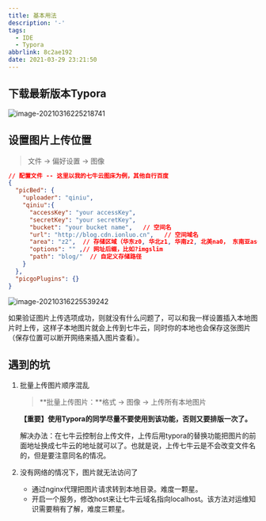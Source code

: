```yaml
---
title: 基本用法
description: '-'
tags:
  - IDE
  - Typora
abbrlink: 8c2ae192
date: 2021-03-29 23:21:50
---
```




## 下载最新版本Typora

![image-20210316225218741](http://blog.cdn.ionluo.cn/blog/image-20210316225218741.png)





##  设置图片上传位置

> 文件 → 偏好设置 → 图像

```json
// 配置文件 -- 这里以我的七牛云图床为例，其他自行百度
{
  "picBed": {
    "uploader": "qiniu",
    "qiniu":{
      "accessKey": "your accessKey",
      "secretKey": "your secretKey",
      "bucket": "your bucket name",   // 空间名
      "url": "http://blog.cdn.ionluo.cn",   // 空间域名
      "area": "z2",  // 存储区域（华东z0, 华北z1, 华南z2, 北美na0， 东南亚as0）
      "options": "" ,// 网址后缀，比如?imgslim
      "path": "blog/"  // 自定义存储路径
    }
  },
  "picgoPlugins": {}
}
```



![image-20210316225539242](http://blog.cdn.ionluo.cn/blog/image-20210316225539242.png)



如果验证图片上传选项成功，则就没有什么问题了，可以和我一样设置插入本地图片时上传，这样子本地图片就会上传到七牛云，同时你的本地也会保存这张图片（保存位置可以断开网络来插入图片查看）。



## 遇到的坑

1. 批量上传图片顺序混乱

   > **批量上传图片：**格式 → 图像 → 上传所有本地图片

   **【重要】使用Typora的同学尽量不要使用到该功能，否则又要排版一次了。**

   解决办法：在七牛云控制台上传文件，上传后用typora的替换功能把图片的前面地址换成七牛云的地址就可以了。也就是说，上传七牛云是不会改变文件名的，但是要注意同名的情况。

2. 没有网络的情况下，图片就无法访问了

   - 通过nginx代理把图片请求转到本地目录。难度一颗星。
   - 开启一个服务，修改host来让七牛云域名指向localhost。该方法对运维知识需要稍有了解，难度三颗星。